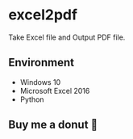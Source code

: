 # excel2pdf

Take Excel file and Output PDF file.



## Environment
- Windows 10
- Microsoft Excel 2016
- Python

## Buy me a donut :doughnut:


